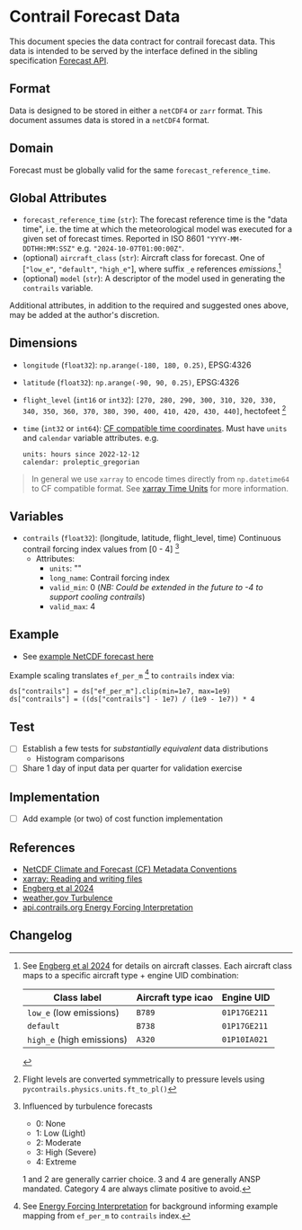 # Contrail Forecast Data

This document species the data contract for contrail forecast data.
This data is intended to be served by the interface defined in the sibling specification [Forecast API](forecast-api.md).

## Format

Data is designed to be stored in either a `netCDF4` or `zarr` format.
This document assumes data is stored in a `netCDF4` format.

## Domain

Forecast must be globally valid for the same `forecast_reference_time`.

## Global Attributes

- `forecast_reference_time` (`str`): The forecast reference time is the "data time",
i.e. the time at which the meteorological model was executed for a given set of forecast times.
Reported in ISO 8601 `"YYYY-MM-DDTHH:MM:SSZ"` e.g. `"2024-10-07T01:00:00Z"`.
- (optional) `aircraft_class` (`str`): Aircraft class for forecast.
One of \[`"low_e"`, `"default"`, `"high_e"`\], where suffix `_e` references *emissions*.[^emissions]
- (optional) `model` (`str`): A descriptor of the model used in generating the `contrails` variable.

Additional attributes, in addition to the required and suggested ones above, may be added at the author's discretion.

## Dimensions

- `longitude` (`float32`): `np.arange(-180, 180, 0.25)`, EPSG:4326
- `latitude` (`float32`): `np.arange(-90, 90, 0.25)`, EPSG:4326
- `flight_level` (`int16` or `int32`): `[270, 280, 290, 300, 310, 320, 330, 340, 350, 360, 370, 380, 390, 400, 410, 420, 430, 440]`, hectofeet [^flightlevels]
- `time` (`int32` or `int64`): [CF compatible time coordinates](https://cfconventions.org/cf-conventions/cf-conventions#time-coordinate). Must have `units` and `calendar` variable attributes. e.g.

	```
	units: hours since 2022-12-12
	calendar: proleptic_gregorian
	```

> In general we use `xarray` to encode times directly from `np.datetime64` to CF compatible format. See [xarray Time Units](https://docs.xarray.dev/en/stable/user-guide/io.html#time-units) for more information.

## Variables

- `contrails` (`float32`): (longitude, latitude, flight_level, time) Continuous contrail forcing index values from [0 - 4] [^contrailindex]
	- Attributes:
		- `units`: ""
		- `long_name`: Contrail forcing index
		- `valid_min`: 0 (*NB: Could be extended in the future to -4 to support cooling contrails*)
		- `valid_max`: 4

## Example

- See [example NetCDF forecast here](https://drive.google.com/file/d/1NQweF1pOrJH8RBKcdqgWzTfzD_IepO0I/view?usp=sharing)

Example scaling translates `ef_per_m` [^efinterpretation] to `contrails`  index via:

```
ds["contrails"] = ds["ef_per_m"].clip(min=1e7, max=1e9)
ds["contrails"] = ((ds["contrails"] - 1e7) / (1e9 - 1e7)) * 4
```

## Test

- [ ] Establish a few tests for *substantially equivalent* data distributions
	- Histogram comparisons
- [ ] Share 1 day of input data per quarter for validation exercise

## Implementation

- [ ] Add example (or two) of cost function implementation

## References

- [NetCDF Climate and Forecast (CF) Metadata Conventions](https://cfconventions.org/cf-conventions/cf-conventions)
- [xarray: Reading and writing files](https://docs.xarray.dev/en/stable/user-guide/io.html)
- [Engberg et al 2024](https://egusphere.copernicus.org/preprints/2024/egusphere-2024-1361/)
- [weather.gov Turbulence](https://www.weather.gov/source/zhu/ZHU_Training_Page/turbulence_stuff/turbulence/turbulence.htm#:~:text=TURBULENCE%20INTENSITY,attitude%20or%20a%20slight%20bumpiness)
- [api.contrails.org Energy Forcing Interpretation](https://apidocs.contrails.org/ef-interpretation.html)


[^emissions]: See [Engberg et al 2024](https://egusphere.copernicus.org/preprints/2024/egusphere-2024-1361/) for details on aircraft classes. Each aircraft class maps to a specific aircraft type + engine UID combination:

	| Class label | Aircraft type icao | Engine UID |
	|---|---|---|
	| `low_e` (low emissions) | `B789` | `01P17GE211` |
	| `default` | `B738` | `01P17GE211` |
	| `high_e` (high emissions) | `A320` | `01P10IA021` |

[^flightlevels]: Flight levels are converted symmetrically to pressure levels using `pycontrails.physics.units.ft_to_pl()`

[^contrailindex]: Influenced by turbulence forecasts

	- 0: None
	- 1: Low (Light)
	- 2: Moderate
	- 3: High (Severe)
	- 4: Extreme

	1 and 2 are generally carrier choice. 3 and 4 are generally ANSP mandated. Category 4 are always climate positive to avoid.

[^efinterpretation]: See [Energy Forcing Interpretation](https://apidocs.contrails.org/ef-interpretation.html) for background informing example mapping from `ef_per_m` to `contrails` index.

## Changelog

